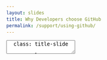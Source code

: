 ```yaml
---
layout: slides
title: Why Developers choose GitHub
permalink: /support/using-github/
---
```


<textarea id="source">
  class: title-slide

  <span class="mega-octicon octicon-mark-github"></span>
  <h1>Why Developers choose GitHub</h1>

  <footer>
    <div class="octicon-spacer"><span class="octicon octicon-logo-github"></span><span class="tagline">how people build software</span></div>
  </footer>
  ---
  class: title-top

  #Developers Using GitHub

  <div class="container">
    <div class="row">
      <div class="col-md-12">
        <div class="card">
          <div class="card-block">
            <div class="card-text"><strong>Section Goal:</strong></div>
            <div class="card-text">Understand GitHub, key product features, and how developers work together.</div>
          </div>
        </div>
      </div>
    </div>
    <div class="row">
      <div class="col-md-6">
        <div class="card">
          <div class="card-block">
            <div class="card-img-top text-left"><span class="mega-octicon octicon-checklist"></span><strong>&nbsp;Why Developers ❤️ GitHub</strong></div>
            <ul class="card-text">
              <li>GitHub Overview</li>
              <li>Key Product Features</li>
              <li>Platform - Capability Matrix</li>
              <li>Integrations</li>
            </ul>
          </div>
        </div>
      </div>
      <div class="col-md-6">
        <div class="card">
          <div class="card-block">
            <div class="card-img-top text-left"><span class="mega-octicon octicon-checklist"></span><strong>Why Enterprise ❤️ GitHub</strong></div>
            <ul class="card-text">
              <li>Features to Drive Enterprise Growth</li>
              <li>Security</li>
              <li>Recruitment and Retention</li>
              <li>About the Platform</li>
            </ul>
          </div>
        </div>
      </div>
    </div>
        <div class="row">
      <div class="col-md-12">
        <div class="card">
          <div class="card-block">
            <div class="card-text"><em>"Every business will be a software business"</em> - Satya Nadella</div>
          </div>
        </div>
      </div>
    </div>
  </div>

  <footer>
    <div class="octicon-spacer"><span class="octicon octicon-logo-github"></span><span class="tagline">how people build software</span></div>
  </footer>
  ---
  class: title-top

  #GitHub Overview

  <div class="container">
    <div class="row">
      <div class="col-md-12">
        <div class="card">
          <div class="card-block">
            <div class="card-text"><strong>GitHub Key Facts </strong> </div>
          </div>
        </div>
      </div>
    </div>
    <div class="row">
      <div class="col-md-4">
        <div class="card">
          <div class="card-block">
            <div class="card-text">Founded </div>
            <ul class="card-text">
              <li>2008</li>
            </ul>
          </div>
        </div>
      </div>
      <div class="col-md-4">
        <div class="card">
          <div class="card-block">
            <div class="card-text">Total Registered Users </div>
            <ul class="card-text">
              <li>19M</li>
            </ul>
          </div>
        </div>
      </div>
      <div class="col-md-4">
        <div class="card">
          <div class="card-block">
            <div class="card-text">Total Repositories </div>
            <ul class="card-text">
              <li>52M</li>
            </ul>
          </div>
        </div>
      </div>
    </div>
    <div class="row">
      <div class="col-md-4">
        <div class="card">
          <div class="card-block">
            <div class="card-text">Employees </div>
            <ul class="card-text">
              <li>600+</li>
            </ul>
          </div>
        </div>
      </div>
      <div class="col-md-4">
        <div class="card">
          <div class="card-block">
            <div class="card-text">Paying Organizations </div>
            <ul class="card-text">
              <li>>60,000+</li>
            </ul>
          </div>
        </div>
      </div>
      <div class="col-md-4">
        <div class="card">
          <div class="card-block">
            <div class="card-text">Universities Using GitHub </div>
            <ul class="card-text">
              <li>1000+</li>
            </ul>
          </div>
        </div>
      </div>
    </div>
    <div class="row">
      <div class="col-md-12">
        <div class="card">
          <div class="card-block">
            <div class="card-text">The World's Largest Developer Community: </div>
            <ul class="card-text">
              <li>Repositories growing much faster than users</li>
              <li>Adding 10k-15k new users everyday to GitHub community</li>
            </ul>
          </div>
        </div>
      </div>
    </div>
  </div>


  <footer>
    <div class="octicon-spacer"><span class="octicon octicon-logo-github"></span><span class="tagline">how people build software</span></div>
  </footer>  
  ---
  class: title-top

  # GitHub Overview - A Brief History
  <div class="container">
      <div class="row">
      <div class="col-md-12">
        <div class="card">
          <div class="card-block">
            <div class="card-text"><strong>A Brief History of GitHub</strong></div>
          </div>
        </div>
      </div>
    </div>
    <div class="row">
    <div class="col-md-12">
    <div class="card-group">
      <div class="card">
        <div class="card-block">
          <h5 class="card-title">2008. Social Coding</h5>
          <section>
          <ul class="card-text">
          <li>GitHub launches a social software platform that makes it easy for anyone to share code </li>
          </ul>
          </section>
        </div>
       </div>
        <div class="card">
        <div class="card-block">
          <h5 class="card-title">2010. Corp Teams</h5>
          <section>
          <ul class="card-text">
          <li>Usage expands to include working groups and project teams within corporations </li>
          </ul>
          </section>
        </div>
      </div>
      <div class="card">
        <div class="card-block">
          <h5 class="card-title">2010. Enterprise</h5>
          <section>
          <ul class="card-text">
          <li>Major enterprises begin to leverage the GitHub approach to software development </li>
          </ul>
          </section>
        </div>
      </div>
      <div class="card">
        <div class="card-block">
          <h5 class="card-title">2016. Managed GHE</h5>
          <section>
          <ul class="card-text">
          <li>GitHub partners with MSPs to provide GitHub Enterprise for customers</li>
          </ul>
          </section>
        </div>
      </div>
    </div>
  </div>
  </div>
  </div>
  <footer>
    <div class="octicon-spacer"><span class="octicon octicon-logo-github"></span><span class="tagline">how people build software</span></div>
  </footer>
  ---
  class: title-top

  # Product Offering Overview
  <div class="container">
    <div class="col-md-12">
      <div class="card-group">
        <div class="card">
          <div class="card-block">
            <div class="card-img-top text-center"><span class="mega-octicon octicon-mark-github"></span><span class="mega-octicon octicon-cloud-upload"</span></div>
            <div class="card-title"><a href="https://github.com" target="_blank"><h3>GitHub.com</h3></a></div>
            <p class="card-text"><strong>GitHub.com</strong> is the <i>public cloud</i> version of GitHub, which is fully managed for you on our servers. GitHub.com proudly hosts the largest community of Open Source development. <a href="https://enterprise.github.com/downloads/en/comvsenterprise-082415.pdf">Learn more ...</a></p>
          </div> <!-- cardblock for .com -->
          <div class="card">
            <div class="card-block">
              <div class="card-img-top text-center"><span class="mega-octicon octicon-mark-github"></span> <span class="mega-octicon octicon-cloud-upload"></span> <span class="mega-octicon octicon-lock"></span></div>
              <div class="card-title"><a href="https://github.com/business" target="_blank"><h3>GitHub for Business Hosted</h3></a></div>
              <p class="card-text"><strong>GitHub for Business Hosted</strong> can be offered as a private hosted solution on our servers with SAML integration and 99.95% uptime SLA. </p>
            </div> <!-- GHfB hosted cardblock -->
          </div> <!-- GHfB hosted card -->
        </div> <!-- card for .com -->
        <div class="card">
          <div class="card-block">
            <div class="card-img-top text-center"><span class="mega-octicon octicon-mark-github"></span> <span class="mega-octicon octicon-server"></span> <span class="mega-octicon octicon-database"></span></div>
            <div class="card-title"><a href="https://enterprise.github.com" target="_blank"><h3>GitHub Enterprise</h3></a></div>
            <p class="card-text"><strong>GitHub Enterprise</strong> is the <i>on-premises</i> version of GitHub, which you can deploy and manage in your own secure environment behind your firewall. <a href="https://enterprise.github.com/downloads/en/comvsenterprise-082415.pdf">Learn more ...</a></p>
          </div> <!-- GHE cardblock-->
          <div class="card">
            <div class="card-block">
              <div class="card-img-top text-center"><span class="mega-octicon octicon-mark-github"></span> <span class="mega-octicon octicon-server"></span> <span class="mega-octicon octicon-database"></span></div>
              <div class="card-title"><a href="https://enterprise.github.com" target="_blank"><h3>Managed Hosted GitHub</h3></a></div>
              <p class="card-text"><strong>GitHub Enterprise</strong> can be offered as a hosted solution with Managed Service Providers on their servers.</p>
            </div> <!-- msp cardblock -->
          </div> <!-- msp card -->
        </div> <!-- on-prem card -->
      </div> <!-- card group for offerings -->
    </div> <!-- col for offerings -->
  </div> <!-- container for slide 6 -->
  <footer>
    <div class="octicon-spacer"><span class="octicon octicon-logo-github"></span><span class="tagline">how people build software</span></div>
  </footer>
  ---
  class: title-top

  # Features Developers and Leaders Can't Live Without
  <div class="container">
    <div class="col-md-12">
    <div class="card-group">
      <div class="card">
        <div class="card-block">
        <div class="card-img-top text-center"><span class="mega-octicon octicon-comment-discussion"></span></div>
            <div class="card-title">Boost Team Productivity</div>
            <ul class="card-text">
              <li>@mentions</li>
              <li>issues</li>
              <li>projects</li>
              <li>file editor</li>
              <li>fuzzy file search</li>
              <li>news feed</li>
            </ul>
        </div>
       </div>
        <div class="card">
        <div class="card-block">
        <div class="card-img-top text-center"><span class="mega-octicon octicon-git-pull-request"></span></div>
            <div class="card-title">Improve Code Quality</div>
            <ul class="card-text">
              <li>pull requests</li>
              <li>code review</li>
              <li>protected branches + permissions</li>
              <li>line comments</li>
              <li>split differences</li>
              <li>signed commits</li>
              <li>integrations</li>
            </ul>
        </div>
      </div>
      <div class="card">
        <div class="card-block">
        <div class="card-img-top text-center"><span class="mega-octicon octicon-checklist"></span></div>
            <div class="card-title">Increase Efficiency</div>
            <ul class="card-text">
              <li>code search</li>
              <li>commit search</li>
              <li>continuous integration</li>
              <li>releases + tags</li>
              <li>pulse &amp; graphs</li>
              <li>integrations</li>
              <li>Seamless API</li>
            </ul>
        </div>
      </div>
    </div>
  </div>
  </div>
  <footer>
    <div class="octicon-spacer"><span class="octicon octicon-logo-github"></span><span class="tagline">how people build software</span></div>
  </footer>
  ---
  class: title-top

  #Platform - Capability Matrix

  <div class="container">
    <div class="row">
      <div class="col-md-4">
        <div class="card">
          <div class="card-block">
            <div class="card-img-top text-center"><span class="mega-octicon octicon-comment-discussion"></span></div>
            <div class="card-title">Boost Team Productivity</div>
          </div>
        </div>
      </div>
      <div class="col-md-4">
        <div class="card">
          <div class="card-block">
            <div class="card-img-top text-center"><span class="mega-octicon octicon-git-pull-request"></span></div>
            <div class="card-title">Improve Code Quality</div>
          </div>
        </div>
      </div>
      <div class="col-md-4">
        <div class="card">
          <div class="card-block">
            <div class="card-img-top text-center"><span class="mega-octicon octicon-checklist"></span></div>
            <div class="card-title">Increase Efficiency</div>
          </div>
        </div>
      </div>
    </div>
    <div class="row">
      <div class="col-md-12">
        <div class="card">
          <div class="card-block">
            <div class="card-title">Development - Engineering Department Programs</div>
            <h4 class="card-text">
              <span class="label label-primary">ALM - Application Lifecycle Management</span>
              <span class="label label-primary">Agile Transformation</span>
              <span class="label label-primary">DevOps - CI/CD</span>
              <span class="label label-primary">VCS Migration</span>
              <span class="label label-primary">Microservices Architecture</span>
              <span class="label label-primary">Big Data Analytics</span>
            </h4>
          </div>
        </div>
      </div>
    </div>
    <div class="row">
      <div class="col-md-12">
        <div class="card">
          <div class="card-block">
            <div class="card-title">Infrastructure - Operations Department Programs</div>
            <h4 class="card-text">
              <span class="label label-success">DevOps - Configuration Management</span>
              <span class="label label-success">IaaS - Infrastructure as a Service</span>
              <span class="label label-success">PaaS - Platform as a Service</span>
              <span class="label label-success">Infrastructure as Code</span>
              <span class="label label-success">Hybrid Cloud</span>
              <span class="label label-success">Infrastructure Automation</span>
              <span class="label label-success">Containers</span>
            </h4>
          </div>
        </div>
      </div>
    </div>
  </div>

  <footer>
    <div class="octicon-spacer"><span class="octicon octicon-logo-github"></span><span class="tagline">how people build software</span></div>
  </footer>
  ---
  class: title-top
  #Integrations

  <div class="container">
    <div class="row">
      <div class="col-md-12">
        <div class="card">
          <div class="card-block">
            <div class="card-title">Integrations to Boost Developer Productivity</div>
            <div class="card-text">
            <center><img src="/images/integrations-directory-graphic.svg" height='60%' width='60%'></center>
            </div>
          </div>
        </div>
      </div>
     </div>
    <div class="row">
      <div class="col-md-12">
        <div class="card">
          <div class="card-block">
            <div class="card-title">Integrations to Boost Developer Productivity</div>
            <div class="card-text">
               <ul>
                  <li>Developers use their favorite tools with GitHub</li>
                  <li>Continuous Integration and Continuous Delivery automate build and delivery of releases</li>
                  <li>Project Management tools give insight to all parts of the development chain</li>
                  <li>We list "best-of-breed" integrations on our integrations page</li>
                </ul>
              </div>
          </div>
        </div>
      </div>
     </div>
    </div>
  </div>

  <footer>
   <div class="octicon-spacer"><span class="octicon octicon-logo-github"></span><span class="tagline">how people build software</span></div>
  </footer>
  ---
  class: title-top

  #Integrations-Detailed

  <div class="container">
    <div class="row">
      <div class="col-md-12">
        <div class="card">
          <div class="card-block">
            <div class="card-text"><strong>Commonly Seen and Used Integrations</strong> </div>
          </div>
        </div>
      </div>
    </div>
    <div class="row">
      <div class="col-md-4">
        <div class="card">
          <div class="card-block">
            <div class="card-text"></div>
            <center><img border="1px" src="/images/cloudbees.png" height="50px" width="50px" alt="Cloudbees">
            <br><small>Jenkins in the Cloud</small></center>
            <ul class="card-text">
            </ul>
          </div>
        </div>
      </div>
      <div class="col-md-4">
        <div class="card">
          <div class="card-block">
            <div class="card-text"></div>
            <center><img src="/images/travis.png" height="50px" width="50px">
            <br><small>Travis CI</small></center>
            <ul class="card-text">
            </ul>
          </div>
        </div>
      </div>
      <div class="col-md-4">
        <div class="card">
          <div class="card-block">
            <div class="card-text"></div>
            <center><img src="/images/circleci.png" alt="Circle CI" height="50px" width="50px">
            <br><small>Circle CI</small></center>
            <ul class="card-text">
            </ul>
          </div>
        </div>
      </div>
    </div>
    <div class="row">
      <div class="col-md-4">
        <div class="card">
          <div class="card-block">
            <div class="card-text"></div>
            <center><img src="/images/jira.png" height="50px" width="50px" alt="JIRA">
            <br><small>JIRA</small></center>
            <ul class="card-text">
            </ul>
          </div>
        </div>
      </div>
      <div class="col-md-4">
        <div class="card">
          <div class="card-block">
            <div class="card-text"></div>
            <center><img src="/images/slack.png" height="50px" width="50px" alt="Slack">
            <br><small>Slack</small></center>
            <ul class="card-text">
            </ul>
          </div>
        </div>
      </div>
      <div class="col-md-4">
        <div class="card">
          <div class="card-block">
            <div class="card-text"></div>
            <center><img src="/images/zenhub.png" height="50px" width="50px" alt="ZenHub">
            <br><small>ZenHub</small></center>
            <ul class="card-text">
            </ul>
          </div>
        </div>
      </div>
    </div>
    <div class="row">
      <div class="col-md-4">
        <div class="card">
          <div class="card-block">
            <div class="card-text"></div>
            <ul class="card-text">
            <center><img src="/images/vso.png" height="50px" width="50px" alt="VSO">
            <br><small>GitHub for VSO</small></center>
            </ul>
          </div>
        </div>
      </div>
      <div class="col-md-4">
        <div class="card">
          <div class="card-block">
            <div class="card-text"></div>
            <center><img src="/images/sonarqube.png" height="50px" width="50px" alt="SonarQube">
            <br><small>SonarQube</small></center>
            <ul class="card-text">
            </ul>
          </div>
        </div>
      </div>
      <div class="col-md-4">
        <div class="card">
          <div class="card-block">
          <div class="card-text"></div>
          <center><img src="/images/myget.png" height="50px" width=50px" alt="MyGet">
          <br><small>MyGet</small></center>
            <ul class="card-text">
            </ul>
          </div>
        </div>
       </div>
      </div>
     </div>
  </div>
  ---
  class: title-slide

  <span class="mega-octicon octicon-mark-github"></span>
  <h1>Why Enterprise ❤️ GitHub</h1>

  <footer>
    <div class="octicon-spacer"><span class="octicon octicon-logo-github"></span><span class="tagline">how people build software</span></div>
  </footer>
  ---
  class: title-top
  # Driving Enterprise Growth

  <div class="container">
    <div class="row">
      <div class="col-md-6">
        <div class="card">
          <div class="card-block">
            <div class="card-title">Roles</div>
            <div class="card-text">
               <ul>
                  <li>Project Managers</li>
                  <li>Development Managers</li>
                  <li>Developers</li>
                  <li>Deployment Managers</li>
                  <li>System Administrators</li>
                </ul>
              </div>
          </div>
        </div>
      </div>
      <div class="col-md-6">
        <div class="card">
          <div class="card-block">
            <div class="card-title">Features</div>
            <div class="card-text">
               <ul>
                  <li>Projects at Org + Repo Level</li>
                  <li>Robust Code Review w/Pull Requests</li>
                  <li>Best of Breed Integrations</li>
                  <li>Webhooks and API</li>
                  <li>Standardized appliance delivery</li>
                </ul>
              </div>
          </div>
        </div>
      </div>
      <div class="col-md-12">
        <div class="card">
          <div class="card-block">
            <div class="card-title"></div>
            <div class="card-text">
            "When we told the team we'd be rolling out GitHub Enterprise we were met with insanely enthusiastic cheers." - Benedict Lee, Kakao
            </div>
          </div>
        </div>
      </div>
       <div class="col-md-12">
        <div class="card">
          <div class="card-block">
            <div class="card-title"></div>
            <div class="card-text">
            "We've narrowed down the ramp up for our developers from three months to a three days. In fact, some people come in on day one and they're contributing code." - Bill O'Neill, MailChimp
            </div>
          </div>
        </div>
      </div>
     </div>
    </div>
  </div>

  <footer>
   <div class="octicon-spacer"><span class="octicon octicon-logo-github"></span><span class="tagline">how people build software</span></div>
  </footer>
  ---
  class: title-top

  # Security and Stability
  <div class="container">
      <div class="row">
      <div class="col-md-12">
        <div class="card">
          <div class="card-block">
            <div class="card-text"><strong>Infrastructure, Code, Platform</strong></div>
          </div>
        </div>
      </div>
    </div>
    <div class="row">
    <div class="col-md-12">
    <div class="card-group">
      <div class="card">
        <div class="card-block">
          <div class="card-title">Infrastructure</div>
          <section>
          <ul class="card-text">
            <li>Single appliance</li>
            <li>Hosted in chosen environment</li>
            <li>Maintain existing compliance</li>
            <li>HA, Clustering, Load Balancing</li>
          </ul>
          </section>
        </div>
       </div>
        <div class="card">
        <div class="card-block">
          <div class="card-title">Code</div>
          <section>
          <ul class="card-text">
            <li>GPG Signed Commits</li>
            <li>Code Review</li>
            <li>Protected Branches</li>
            <li>Branch Permissions</li>
            <li>WebHooks</li>
            <li>Commit and Code Search</li>
            <li>Fork Preservation</li>
          </ul>
          </section>
        </div>
      </div>
      <div class="card">
        <div class="card-block">
          <div class="card-title">Platform</div>
          <section>
          <ul class="card-text">
            <li>First-class API</li>
            <li>Monitoring via SNMP</li>
            <li>Audit Logging</li>
            <li>3rd party logging services</li>
            <li>TLS Log Forwarding</li>
            <li>Bulk User Management</li>
          </ul>
          </section>
        </div>
      </div>
    </div>
  </div>
  </div>
  </div>
  <footer>
    <div class="octicon-spacer"><span class="octicon octicon-logo-github"></span><span class="tagline">how people build software</span></div>
  </footer>
  ---
  class: title-top

  # Recruitment and Retention
  <div class="container">
      <div class="row">
      <div class="col-md-12">
        <div class="card">
          <div class="card-block">
            <div class="card-text"><strong>GitHub as a long-term investment for Enterprise Success</strong></div>
          </div>
        </div>
      </div>
    </div>
    <div class="row">
    <div class="col-md-12">
    <div class="card-group">
      <div class="card">
        <div class="card-block">
          <div class="card-title">Recruitment</div>
          <section>
          <ul class="card-text">
            <li>GitHub Student Pack</li>
            <li>GitHub as part of Higher Education</li>
            <li><code>git</code> has won the SCM battle</li>
            <li>GitHub Education Pack</li>
          </ul>
          </section>
        </div>
       </div>
        <div class="card">
        <div class="card-block">
          <div class="card-title">Retention</div>
          <section>
          <ul class="card-text">
            <li>New hires learning git</li>
            <li>Average Software Developer age is 25-31</li>
            <li>Developers already using GitHub for fun</li>
            <li>Software Developing w/collaboration</li>
          </ul>
          </section>
        </div>
      </div>
    </div>
  </div>
  </div><br />
    <div class="row">
      <div class="col-md-12">
        <div class="card">
          <div class="card-block">
            <div class="card-text"><a href="https://hbr.org/2016/04/how-i-hired-an-entirely-remote-workforce"><i>I’m not interested in traditional résumés — everything I need to know about someone’s skill set can be learned from his or her LinkedIn or GitHub profile.</i></a></div>
          </div>
        </div>
      </div>
    </div>
   </div>
  <footer>
    <div class="octicon-spacer"><span class="octicon octicon-logo-github"></span><span class="tagline">how people build software</span></div>
  </footer>
  ---
  class: title-slide

  <span class="mega-octicon octicon-mark-github"></span>
  <h1>Exploring the Platform</h1>

  <footer>
    <div class="octicon-spacer"><span class="octicon octicon-logo-github"></span><span class="tagline">how people build software</span></div>
  </footer>
  ---
  class: title-top

  # About the Platform

  <div class="container">
    <div class="row">
      <div class="col-md-12">
        <div class="card">
          <div class="card-block">
            <div class="card-img-top text-left"><span class="mega-octicon acticon-checklist"></span><strong>&nbsp;Our philosophy</strong></div>
            <ul class="card-text">
            </ul>
          </div>
        </div>
      </div>
    </div>
    <div class="row">
      <div class="col-md-6">
        <div class="card">
          <div class="card-block">
            <div class="card-img-top text-left"><span class="mega-octicon octicon-checklist"></span><strong>&nbsp;Well-Thought Out</strong></div>
            <ul class="card-text">
            <li>Designed around developer-love</li>
            <li>Carefully considered UX</li>
            <li>The sum is greater than the parts</li>
            <li>Collaboration breeds creativity</li>
            <li>Developers don't have to work in a vacuum</li>
            </ul>
          </div>
        </div>
      </div>
      <div class="col-md-6">
        <div class="card">
          <div class="card-block">
            <div class="card-img-top text-left"><span class="mega-octicon octicon-checklist"></span><strong>&nbsp;InnerSourcing</strong></div>
            <ul class="card-text">
            <li>These tools enable Inner Source</li>
            <li>Developers share and reuse</li>
            <li>Encourage open-communication</li>
            <li>Pull Request as a key concepts</li>
            <li>Code Review and Continuous Integration</li>
            </ul>
          </div>
        </div>
      </div>
    </div>
  </div>
  <footer>
    <div class="octicon-spacer"><span class="octicon octicon-logo-github"></span><span class="tagline">how people build software</span></div>
   </footer>
  ---
  class: title-top
  #GitHub Flow

  <div class="container">
    <div class="row">
      <div class="col-md-12">
        <div class="card">
          <div class="card-block">
            <div class="card-title">The GitHub Flow</div>
            <div class="card-text">
            <center><img src="/images/gflow.png"></center>
            </div>
          </div>
        </div>
      </div>     
     </div>
    <div class="row">
      <div class="col-md-6">
        <div class="card">
          <div class="card-block">
            <div class="card-title">Why Developers Love GitHub Flow</div>
            <div class="card-text">
            <ul>
            <small>
            <li>A streamlined way to Work</li>
            <li>Breeds collaboration</li>
            <li>Bugs are found at time of Pull Request</li>
            <li>Decrease number of meetings</li>
            </small>
            </ul>
            </div>
          </div>
        </div>
      </div>
      <div class="col-md-6">
        <div class="card">
          <div class="card-block">
            <div class="card-title">Why Leadership Loves GitHub Flow</div>
            <div class="card-text">
            <ul>
            <small>
            <li>Accelerate release cycles</li>
            <li>Decrease the value/cost of bugs</li>
            <li>Build community your teams</li>
            <li>Visibility breeds code-reuse</li>
            </small>
            </ul>
            </div>
          </div>
        </div>
      </div>     
     </div>
  </div>
  <footer>
    <div class="octicon-spacer"><span class="octicon octicon-logo-github"></span><span class="tagline">how people build software</span></div>
  </footer>



  <footer>
    <div class="octicon-spacer"><span class="octicon octicon-logo-github"></span><span class="tagline">how people build software</span></div>
  </footer>
</textarea>
